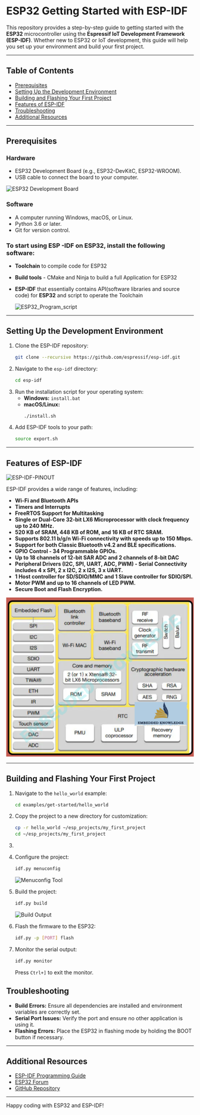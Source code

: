 # ESP32 Getting Started with ESP-IDF

This repository provides a step-by-step guide to getting started with the **ESP32** microcontroller using the **Espressif IoT Development Framework (ESP-IDF)**. Whether new to ESP32 or IoT development, this guide will help you set up your environment and build your first project.

---

## Table of Contents
- [Prerequisites](#prerequisites)
- [Setting Up the Development Environment](#setting-up-the-development-environment)
- [Building and Flashing Your First Project](#building-and-flashing-your-first-project)
- [Features of ESP-IDF](#features-of-esp-idf)
- [Troubleshooting](#troubleshooting)
- [Additional Resources](#additional-resources)

---

## Prerequisites

### Hardware
- ESP32 Development Board (e.g., ESP32-DevKitC, ESP32-WROOM).
- USB cable to connect the board to your computer.

![ESP32 Development Board](https://docs.espressif.com/projects/esp-dev-kits/en/latest/esp32/_images/esp32-devkitm-1-v1-annotated-photo.png)

### Software
- A computer running Windows, macOS, or Linux.
- Python 3.6 or later.
- Git for version control.

### To start using ESP -IDF on ESP32, install the following software:
  - **Toolchain** to compile code for ESP32
  - **Build tools** - CMake and Ninja to build a full Application for ESP32
  - **ESP-IDF** that essentially contains API(software libraries and source code) for **ESP32** and script to operate the Toolchain

    ![ESP32_Program_script](https://docs.espressif.com/projects/esp-idf/en/stable/esp32/_images/what-you-need.png)

---

## Setting Up the Development Environment

1. Clone the ESP-IDF repository:
   ```bash
   git clone --recursive https://github.com/espressif/esp-idf.git
   ```
2. Navigate to the `esp-idf` directory:
   ```bash
   cd esp-idf
   ```
3. Run the installation script for your operating system:
   - **Windows:** `install.bat`
   - **macOS/Linux:**
     ```bash
     ./install.sh
     ```
4. Add ESP-IDF tools to your path:
   ```bash
   source export.sh
   ```
---

## Features of ESP-IDF

![ESP-IDF-PINOUT](https://docs.espressif.com/projects/esp-dev-kits/en/latest/esp32/_images/esp32_devkitC_v4_pinlayout.png)

ESP-IDF provides a wide range of features, including:
- **Wi-Fi and Bluetooth APIs**
- **Timers and Interrupts**
- **FreeRTOS Support for Multitasking**
- **Single or Dual-Core 32-bit LX6 Microprocessor with clock frequency up to 240 MHz.**
- **520 KB of SRAM, 448 KB of ROM, and 16 KB of RTC SRAM.**
- **Supports 802.11 b/g/n Wi-Fi connectivity with speeds up to 150 Mbps.**
- **Support for both Classic Bluetooth v4.2 and BLE specifications.**
- **GPIO Control - 34 Programmable GPIOs.**
- **Up to 18 channels of 12-bit SAR ADC and 2 channels of 8-bit DAC**
- **Peripheral Drivers (I2C, SPI, UART, ADC, PWM) - Serial Connectivity includes 4 x SPI, 2 x I2C, 2 x I2S, 3 x UART.**
- **1 Host controller for SD/SDIO/MMC and 1 Slave controller for SDIO/SPI.**
- **Motor PWM and up to 16 channels of LED PWM.**
- **Secure Boot and Flash Encryption.**

![ESP32 Features](https://github.com/Kuldeepkumarchandel/ESP_IDF_PROJECT/blob/main/screenshoot/features_images.png)

---

## Building and Flashing Your First Project

1. Navigate to the `hello_world` example:

   ```bash
   cd examples/get-started/hello_world
   ```

2. Copy the project to a new directory for customization:
   ```bash
   cp -r hello_world ~/esp_projects/my_first_project
   cd ~/esp_projects/my_first_project
   ```
3. 
   
4. Configure the project:
   ```bash
   idf.py menuconfig
   ```
   ![Menuconfig Tool](https://docs.espressif.com/projects/esp-idf/en/latest/_images/menuconfig.png)

5. Build the project:
   ```bash
   idf.py build
   ```
   ![Build Output](https://docs.espressif.com/projects/esp-idf/en/latest/_images/build-output.png)

6. Flash the firmware to the ESP32:
   ```bash
   idf.py -p [PORT] flash
   ```
7. Monitor the serial output:
   ```bash
   idf.py monitor
   ```
   Press `Ctrl+]` to exit the monitor.



## Troubleshooting

- **Build Errors:** Ensure all dependencies are installed and environment variables are correctly set.
- **Serial Port Issues:** Verify the port and ensure no other application is using it.
- **Flashing Errors:** Place the ESP32 in flashing mode by holding the BOOT button if necessary.

---

## Additional Resources

- [ESP-IDF Programming Guide](https://docs.espressif.com/projects/esp-idf/en/latest/)
- [ESP32 Forum](https://esp32.com/)
- [GitHub Repository](https://github.com/espressif/esp-idf)

---

Happy coding with ESP32 and ESP-IDF!

